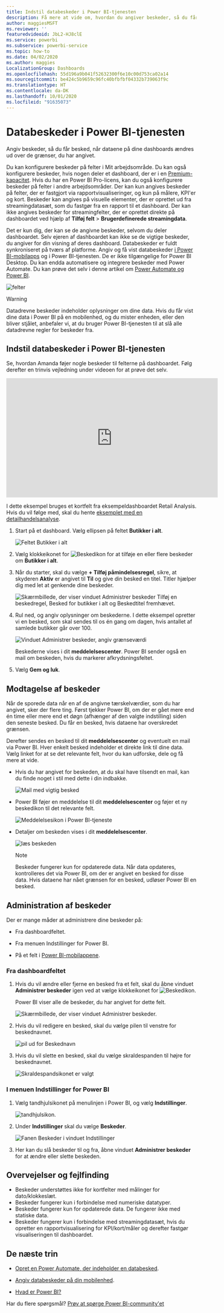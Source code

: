 ```yaml
---
title: Indstil databeskeder i Power BI-tjenesten
description: Få mere at vide om, hvordan du angiver beskeder, så du får besked, når dataene på dine dashboards ændres ud over de grænser, du har angivet i Microsoft Power BI-tjenesten.
author: maggiesMSFT
ms.reviewer: ''
featuredvideoid: JbL2-HJ8clE
ms.service: powerbi
ms.subservice: powerbi-service
ms.topic: how-to
ms.date: 04/02/2020
ms.author: maggies
LocalizationGroup: Dashboards
ms.openlocfilehash: 55d196a9b041f52632300f6e10c00d753ca02a14
ms.sourcegitcommit: be424c5b9659c96fc40bfbfbf04332b739063f9c
ms.translationtype: HT
ms.contentlocale: da-DK
ms.lasthandoff: 10/01/2020
ms.locfileid: "91635073"
---
```

# <a name="data-alerts-in-the-power-bi-service"></a>Databeskeder i Power BI-tjenesten

Angiv beskeder, så du får besked, når dataene på dine dashboards ændres ud over de grænser, du har angivet.

Du kan konfigurere beskeder på felter i Mit arbejdsområde. Du kan også konfigurere beskeder, hvis nogen deler et dashboard, der er i en [Premium-kapacitet](../admin/service-premium-what-is.md). Hvis du har en Power BI Pro-licens, kan du også konfigurere beskeder på felter i andre arbejdsområder. Der kan kun angives beskeder på felter, der er fastgjort via rapportvisualiseringer, og kun på målere, KPI'er og kort. Beskeder kan angives på visuelle elementer, der er oprettet ud fra streamingdatasæt, som du fastgør fra en rapport til et dashboard. Der kan ikke angives beskeder for streamingfelter, der er oprettet direkte på dashboardet ved hjælp af **Tilføj felt** > **Brugerdefinerede streamingdata**.

Det er kun dig, der kan se de angivne beskeder, selvom du deler dashboardet. Selv ejeren af dashboardet kan ikke se de vigtige beskeder, du angiver for din visning af deres dashboard. Databeskeder er fuldt synkroniseret på tværs af platforme. Angiv og få vist databeskeder [i Power BI-mobilapps](../consumer/mobile/mobile-set-data-alerts-in-the-mobile-apps.md) og i Power BI-tjenesten. De er ikke tilgængelige for Power BI Desktop. Du kan endda automatisere og integrere beskeder med Power Automate. Du kan prøve det selv i denne artikel om [Power Automate og Power BI](../collaborate-share/service-flow-integration.md).

![felter](media/service-set-data-alerts/powerbi-alert-types-new.png)

> [!WARNING]
> Datadrevne beskeder indeholder oplysninger om dine data. Hvis du får vist dine data i Power BI på en mobilenhed, og du mister enheden, eller den bliver stjålet, anbefaler vi, at du bruger Power BI-tjenesten til at slå alle datadrevne regler for beskeder fra.

## <a name="set-data-alerts-in-the-power-bi-service"></a>Indstil databeskeder i Power BI-tjenesten

Se, hvordan Amanda føjer nogle beskeder til felterne på dashboardet. Følg derefter en trinvis vejledning under videoen for at prøve det selv.

<iframe width="560" height="315" src="https://www.youtube.com/embed/JbL2-HJ8clE" frameborder="0" allowfullscreen></iframe>

I dette eksempel bruges et kortfelt fra eksempeldashboardet Retail Analysis. Hvis du vil følge med, skal du hente [eksemplet med en detailhandelsanalyse](sample-retail-analysis.md#get-the-content-pack-for-this-sample).

1. Start på et dashboard. Vælg ellipsen på feltet **Butikker i alt**.

   ![Feltet Butikker i alt](media/service-set-data-alerts/powerbi-card.png)

1. Vælg klokkeikonet for ![Beskedikon](media/service-set-data-alerts/power-bi-bell-icon.png) for at tilføje en eller flere beskeder om **Butikker i alt**.

1. Når du starter, skal du vælge **+ Tilføj påmindelsesregel**, sikre, at skyderen **Aktiv** er angivet til **Til** og give din besked en titel. Titler hjælper dig med let at genkende dine beskeder.

   ![Skærmbillede, der viser vinduet Administrer beskeder Tilføj en beskedregel, Besked for butikker i alt og Beskedtitel fremhævet.](media/service-set-data-alerts/powerbi-alert-title.png)

1. Rul ned, og angiv oplysninger om beskederne.  I dette eksempel opretter vi en besked, som skal sendes til os én gang om dagen, hvis antallet af samlede butikker går over 100.

   ![Vinduet Administrer beskeder, angiv grænseværdi](media/service-set-data-alerts/power-bi-set-alert-details.png)

    Beskederne vises i dit **meddelelsescenter**. Power BI sender også en mail om beskeden, hvis du markerer afkrydsningsfeltet.

1. Vælg **Gem og luk**.

## <a name="receiving-alerts"></a>Modtagelse af beskeder

Når de sporede data når en af de angivne tærskelværdier, som du har angivet, sker der flere ting. Først tjekker Power BI, om der er gået mere end én time eller mere end et døgn (afhænger af den valgte indstilling) siden den seneste besked. Du får en besked, hvis dataene har overskredet grænsen.

Derefter sendes en besked til dit **meddelelsescenter** og eventuelt en mail via Power BI. Hver enkelt besked indeholder et direkte link til dine data. Vælg linket for at se det relevante felt, hvor du kan udforske, dele og få mere at vide.  

* Hvis du har angivet for beskeden, at du skal have tilsendt en mail, kan du finde noget i stil med dette i din indbakke.

   ![Mail med vigtig besked](media/service-set-data-alerts/powerbi-alerts-email.png)

* Power BI føjer en meddelelse til dit **meddelelsescenter** og føjer et ny beskedikon til det relevante felt.

   ![Meddelelsesikon i Power BI-tjeneste](media/service-set-data-alerts/powerbi-alert-notifications.png)

* Detaljer om beskeden vises i dit **meddelelsescenter**.

    ![læs beskeden](media/service-set-data-alerts/powerbi-alert-notification.png)

   > [!NOTE]
   > Beskeder fungerer kun for opdaterede data. Når data opdateres, kontrolleres det via Power BI, om der er angivet en besked for disse data. Hvis dataene har nået grænsen for en besked, udløser Power BI en besked.

## <a name="managing-alerts"></a>Administration af beskeder

Der er mange måder at administrere dine beskeder på:

* Fra dashboardfeltet.

* Fra menuen Indstillinger for Power BI.

* På et felt i [Power BI-mobilappene](../consumer/mobile/mobile-set-data-alerts-in-the-mobile-apps.md).

### <a name="from-the-dashboard-tile"></a>Fra dashboardfeltet

1. Hvis du vil ændre eller fjerne en besked fra et felt, skal du åbne vinduet **Administrer beskeder** igen ved at vælge klokkeikonet for ![Beskedikon](media/service-set-data-alerts/power-bi-bell-icon.png).

    Power BI viser alle de beskeder, du har angivet for dette felt.

    ![Skærmbillede, der viser vinduet Administrer beskeder.](media/service-set-data-alerts/powerbi-see-alerts.png)

1. Hvis du vil redigere en besked, skal du vælge pilen til venstre for beskednavnet.

    ![pil ud for Beskednavn](media/service-set-data-alerts/powerbi-see-alerts-arrow.png)

1. Hvis du vil slette en besked, skal du vælge skraldespanden til højre for beskednavnet.

      ![Skraldespandsikonet er valgt](media/service-set-data-alerts/powerbi-see-alerts-delete.png)

### <a name="from-the-power-bi-settings-menu"></a>I menuen Indstillinger for Power BI

1. Vælg tandhjulsikonet på menulinjen i Power BI, og vælg **Indstillinger**.

    ![tandhjulsikon](media/service-set-data-alerts/powerbi-gear-icon.png).

1. Under **Indstillinger** skal du vælge **Beskeder**.

    ![Fanen Beskeder i vinduet Indstillinger](media/service-set-data-alerts/powerbi-alert-settings.png)

1. Her kan du slå beskeder til og fra, åbne vinduet **Administrer beskeder** for at ændre eller slette beskeden.

## <a name="considerations-and-troubleshooting"></a>Overvejelser og fejlfinding

* Beskeder understøttes ikke for kortfelter med målinger for dato/klokkeslæt.
* Beskeder fungerer kun i forbindelse med numeriske datatyper.
* Beskeder fungerer kun for opdaterede data. De fungerer ikke med statiske data.
* Beskeder fungerer kun i forbindelse med streamingdatasæt, hvis du opretter en rapportvisualisering for KPI/kort/måler og derefter fastgør visualiseringen til dashboardet.


## <a name="next-steps"></a>De næste trin

* [Opret en Power Automate, der indeholder en databesked](../collaborate-share/service-flow-integration.md).

* [Angiv databeskeder på din mobilenhed](../consumer/mobile/mobile-set-data-alerts-in-the-mobile-apps.md).

* [Hvad er Power BI?](../fundamentals/power-bi-overview.md)

Har du flere spørgsmål? [Prøv at spørge Power BI-community'et](https://community.powerbi.com/)
